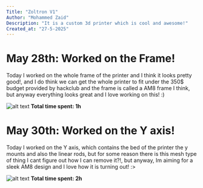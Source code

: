 ```yaml
---
Title: "Zoltron V1"
Author: "Mohammed Zaid"
Description: "It is a custom 3d printer which is cool and awesome!"
Created_at: "27-5-2025"
---
```


# May 28th: Worked on the Frame! <br>
Today I worked on the whole frame of the printer and I think it looks pretty good!, and I do think we can get the whole printer to fit under the 350$ budget provided by hackclub and the frame is called a AM8 frame I think, but anyway everything looks great and I love working on this! :) <br>

![alt text](https://hc-cdn.hel1.your-objectstorage.com/s/v3/dcb7365a03582b8c1dc2d101fe0a932b9a6a385f_image.png)
**Total time spent: 1h**

# May 30th: Worked on the Y axis! <br>
Today I worked on the Y axis, which contains the bed of the printer the y mounts and also the linear rods, but for some reason there is this mesh type of thing I cant figure out how I can remove it?!, but anyway, Im aiming for a sleek AM8 design and I love how it is turning out! :> <br>

![alt text](https://hc-cdn.hel1.your-objectstorage.com/s/v3/2ab371797ce7eb33d9bed759e1ba671e6d14076c_screenshot_2025-05-30_221450.png)
**Total time spent: 2h**

